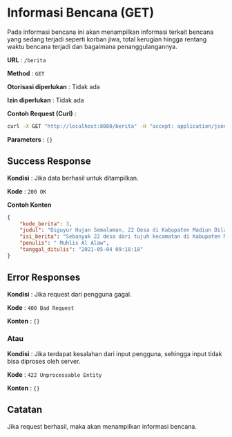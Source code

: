 # Informasi Bencana (GET)

Pada informasi bencana ini akan menampilkan informasi terkait bencana yang sedang terjadi seperti korban jiwa, total kerugian hingga rentang waktu bencana terjadi dan bagaimana penanggulangannya.

**URL** : `/berita`

**Method** : `GET`

**Otorisasi diperlukan** : Tidak ada

**Izin diperlukan** : Tidak ada

**Contoh Request (Curl)** :
```bash
curl -X GET "http://localhost:8080/berita" -H "accept: application/json"
```

**Parameters** : `{}`

## Success Response

**Kondisi** : Jika data berhasil untuk ditampilkan.

**Kode** : `200 OK`

**Contoh Konten**

```json
{
    "kode_berita": 3,
    "judul": "Diguyur Hujan Semalaman, 22 Desa di Kabupaten Madiun Dilanda Banjir",
    "isi_berita": "Sebanyak 22 desa dari tujuh kecamatan di Kabupaten Madiun, Jawa Timur, dilanda banjir. Banjir menggenangani rumah warga setelah hujan melanda Kabupaten Madiun dari Rabu (14/4/2021) malam hingga Kamis (15/4/2021). Kepala Pelaksana Badan Penanggulangan Bencana Daerah (BPBD) Kabupaten Madiun, Muhammad Zahrowi mengatakan, tujuh kecamatan yang terdampak banjir yakni Saradan, Mejayan, Pilangkenceng, Wonoasri, Balerejo, dan Wungu “Hujan dengan intensitas sedang hingga tinggi terjadi mulai pukul 18.00 tadi malam hingga Kamis (15/4/2021) dini hari.",
    "penulis": " Muhlis Al Alaw",
    "tanggal_ditulis": "2021-05-04 09:18:18"
}
```

## Error Responses

**Kondisi** : Jika request dari pengguna gagal.

**Kode** : `400 Bad Request`

**Konten** : `{}`

### Atau

**Kondisi** : Jika terdapat kesalahan dari input pengguna, sehingga input tidak bisa diproses oleh server.

**Kode** : `422 Unprocessable Entity`

**Konten** : `{}`

## Catatan

Jika request berhasil, maka akan menampilkan informasi bencana.